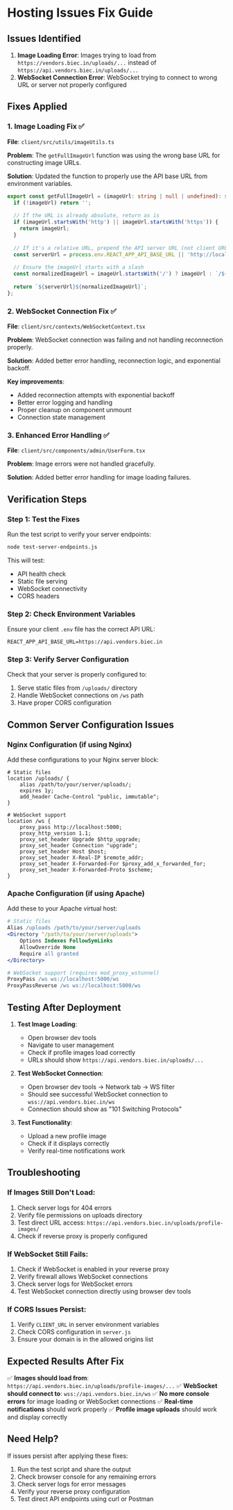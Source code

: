 # Hosting Issues Fix Guide

## Issues Identified

1. **Image Loading Error**: Images trying to load from `https://vendors.biec.in/uploads/...` instead of `https://api.vendors.biec.in/uploads/...`
2. **WebSocket Connection Error**: WebSocket trying to connect to wrong URL or server not properly configured

## Fixes Applied

### 1. Image Loading Fix ✅

**File**: `client/src/utils/imageUtils.ts`

**Problem**: The `getFullImageUrl` function was using the wrong base URL for constructing image URLs.

**Solution**: Updated the function to properly use the API base URL from environment variables.

```typescript
export const getFullImageUrl = (imageUrl: string | null | undefined): string => {
  if (!imageUrl) return '';
  
  // If the URL is already absolute, return as is
  if (imageUrl.startsWith('http') || imageUrl.startsWith('https')) {
    return imageUrl;
  }
  
  // If it's a relative URL, prepend the API server URL (not client URL)
  const serverUrl = process.env.REACT_APP_API_BASE_URL || 'http://localhost:5000';
  
  // Ensure the imageUrl starts with a slash
  const normalizedImageUrl = imageUrl.startsWith('/') ? imageUrl : `/${imageUrl}`;
  
  return `${serverUrl}${normalizedImageUrl}`;
};
```

### 2. WebSocket Connection Fix ✅

**File**: `client/src/contexts/WebSocketContext.tsx`

**Problem**: WebSocket connection was failing and not handling reconnection properly.

**Solution**: Added better error handling, reconnection logic, and exponential backoff.

**Key improvements**:
- Added reconnection attempts with exponential backoff
- Better error logging and handling
- Proper cleanup on component unmount
- Connection state management

### 3. Enhanced Error Handling ✅

**File**: `client/src/components/admin/UserForm.tsx`

**Problem**: Image errors were not handled gracefully.

**Solution**: Added better error handling for image loading failures.

## Verification Steps

### Step 1: Test the Fixes

Run the test script to verify your server endpoints:

```bash
node test-server-endpoints.js
```

This will test:
- API health check
- Static file serving
- WebSocket connectivity
- CORS headers

### Step 2: Check Environment Variables

Ensure your client `.env` file has the correct API URL:

```env
REACT_APP_API_BASE_URL=https://api.vendors.biec.in
```

### Step 3: Verify Server Configuration

Check that your server is properly configured to:
1. Serve static files from `/uploads/` directory
2. Handle WebSocket connections on `/ws` path
3. Have proper CORS configuration

## Common Server Configuration Issues

### Nginx Configuration (if using Nginx)

Add these configurations to your Nginx server block:

```nginx
# Static files
location /uploads/ {
    alias /path/to/your/server/uploads/;
    expires 1y;
    add_header Cache-Control "public, immutable";
}

# WebSocket support
location /ws {
    proxy_pass http://localhost:5000;
    proxy_http_version 1.1;
    proxy_set_header Upgrade $http_upgrade;
    proxy_set_header Connection "upgrade";
    proxy_set_header Host $host;
    proxy_set_header X-Real-IP $remote_addr;
    proxy_set_header X-Forwarded-For $proxy_add_x_forwarded_for;
    proxy_set_header X-Forwarded-Proto $scheme;
}
```

### Apache Configuration (if using Apache)

Add these to your Apache virtual host:

```apache
# Static files
Alias /uploads /path/to/your/server/uploads
<Directory "/path/to/your/server/uploads">
    Options Indexes FollowSymLinks
    AllowOverride None
    Require all granted
</Directory>

# WebSocket support (requires mod_proxy_wstunnel)
ProxyPass /ws ws://localhost:5000/ws
ProxyPassReverse /ws ws://localhost:5000/ws
```

## Testing After Deployment

1. **Test Image Loading**:
   - Open browser dev tools
   - Navigate to user management
   - Check if profile images load correctly
   - URLs should show `https://api.vendors.biec.in/uploads/...`

2. **Test WebSocket Connection**:
   - Open browser dev tools → Network tab → WS filter
   - Should see successful WebSocket connection to `wss://api.vendors.biec.in/ws`
   - Connection should show as "101 Switching Protocols"

3. **Test Functionality**:
   - Upload a new profile image
   - Check if it displays correctly
   - Verify real-time notifications work

## Troubleshooting

### If Images Still Don't Load:

1. Check server logs for 404 errors
2. Verify file permissions on uploads directory
3. Test direct URL access: `https://api.vendors.biec.in/uploads/profile-images/`
4. Check if reverse proxy is properly configured

### If WebSocket Still Fails:

1. Check if WebSocket is enabled in your reverse proxy
2. Verify firewall allows WebSocket connections
3. Check server logs for WebSocket errors
4. Test WebSocket connection directly using browser dev tools

### If CORS Issues Persist:

1. Verify `CLIENT_URL` in server environment variables
2. Check CORS configuration in `server.js`
3. Ensure your domain is in the allowed origins list

## Expected Results After Fix

✅ **Images should load from**: `https://api.vendors.biec.in/uploads/profile-images/...`
✅ **WebSocket should connect to**: `wss://api.vendors.biec.in/ws`
✅ **No more console errors** for image loading or WebSocket connections
✅ **Real-time notifications** should work properly
✅ **Profile image uploads** should work and display correctly

## Need Help?

If issues persist after applying these fixes:

1. Run the test script and share the output
2. Check browser console for any remaining errors
3. Check server logs for error messages
4. Verify your reverse proxy configuration
5. Test direct API endpoints using curl or Postman